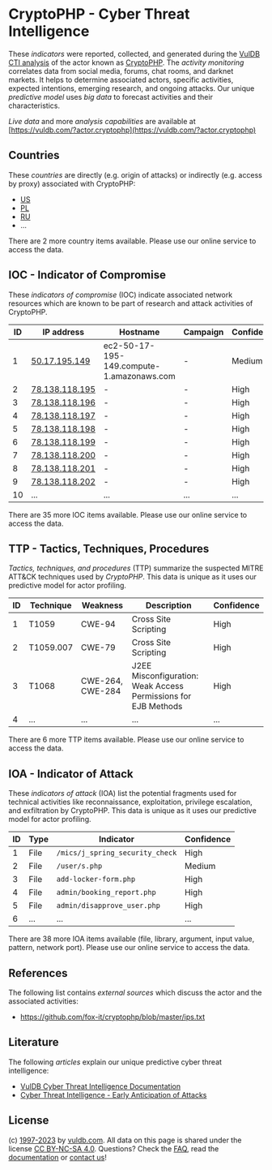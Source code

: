 # CryptoPHP - Cyber Threat Intelligence

These _indicators_ were reported, collected, and generated during the [VulDB CTI analysis](https://vuldb.com/?kb.cti) of the actor known as [CryptoPHP](https://vuldb.com/?actor.cryptophp). The _activity monitoring_ correlates data from social media, forums, chat rooms, and darknet markets. It helps to determine associated actors, specific activities, expected intentions, emerging research, and ongoing attacks. Our unique _predictive model_ uses _big data_ to forecast activities and their characteristics.

_Live data_ and more _analysis capabilities_ are available at [https://vuldb.com/?actor.cryptophp](https://vuldb.com/?actor.cryptophp)

## Countries

These _countries_ are directly (e.g. origin of attacks) or indirectly (e.g. access by proxy) associated with CryptoPHP:

* [US](https://vuldb.com/?country.us)
* [PL](https://vuldb.com/?country.pl)
* [RU](https://vuldb.com/?country.ru)
* ...

There are 2 more country items available. Please use our online service to access the data.

## IOC - Indicator of Compromise

These _indicators of compromise_ (IOC) indicate associated network resources which are known to be part of research and attack activities of CryptoPHP.

ID | IP address | Hostname | Campaign | Confidence
-- | ---------- | -------- | -------- | ----------
1 | [50.17.195.149](https://vuldb.com/?ip.50.17.195.149) | ec2-50-17-195-149.compute-1.amazonaws.com | - | Medium
2 | [78.138.118.195](https://vuldb.com/?ip.78.138.118.195) | - | - | High
3 | [78.138.118.196](https://vuldb.com/?ip.78.138.118.196) | - | - | High
4 | [78.138.118.197](https://vuldb.com/?ip.78.138.118.197) | - | - | High
5 | [78.138.118.198](https://vuldb.com/?ip.78.138.118.198) | - | - | High
6 | [78.138.118.199](https://vuldb.com/?ip.78.138.118.199) | - | - | High
7 | [78.138.118.200](https://vuldb.com/?ip.78.138.118.200) | - | - | High
8 | [78.138.118.201](https://vuldb.com/?ip.78.138.118.201) | - | - | High
9 | [78.138.118.202](https://vuldb.com/?ip.78.138.118.202) | - | - | High
10 | ... | ... | ... | ...

There are 35 more IOC items available. Please use our online service to access the data.

## TTP - Tactics, Techniques, Procedures

_Tactics, techniques, and procedures_ (TTP) summarize the suspected MITRE ATT&CK techniques used by _CryptoPHP_. This data is unique as it uses our predictive model for actor profiling.

ID | Technique | Weakness | Description | Confidence
-- | --------- | -------- | ----------- | ----------
1 | T1059 | CWE-94 | Cross Site Scripting | High
2 | T1059.007 | CWE-79 | Cross Site Scripting | High
3 | T1068 | CWE-264, CWE-284 | J2EE Misconfiguration: Weak Access Permissions for EJB Methods | High
4 | ... | ... | ... | ...

There are 6 more TTP items available. Please use our online service to access the data.

## IOA - Indicator of Attack

These _indicators of attack_ (IOA) list the potential fragments used for technical activities like reconnaissance, exploitation, privilege escalation, and exfiltration by CryptoPHP. This data is unique as it uses our predictive model for actor profiling.

ID | Type | Indicator | Confidence
-- | ---- | --------- | ----------
1 | File | `/mics/j_spring_security_check` | High
2 | File | `/user/s.php` | Medium
3 | File | `add-locker-form.php` | High
4 | File | `admin/booking_report.php` | High
5 | File | `admin/disapprove_user.php` | High
6 | ... | ... | ...

There are 38 more IOA items available (file, library, argument, input value, pattern, network port). Please use our online service to access the data.

## References

The following list contains _external sources_ which discuss the actor and the associated activities:

* https://github.com/fox-it/cryptophp/blob/master/ips.txt

## Literature

The following _articles_ explain our unique predictive cyber threat intelligence:

* [VulDB Cyber Threat Intelligence Documentation](https://vuldb.com/?kb.cti)
* [Cyber Threat Intelligence - Early Anticipation of Attacks](https://www.scip.ch/en/?labs.20201022)

## License

(c) [1997-2023](https://vuldb.com/?kb.changelog) by [vuldb.com](https://vuldb.com/?kb.about). All data on this page is shared under the license [CC BY-NC-SA 4.0](https://creativecommons.org/licenses/by-nc-sa/4.0/). Questions? Check the [FAQ](https://vuldb.com/?kb.faq), read the [documentation](https://vuldb.com/?kb) or [contact us](https://vuldb.com/?contact)!
